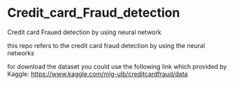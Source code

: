 # Credit_card_Fraud_detection
Credit card Fraued detection by using neural network

this repo refers to the credit card fraud detection by using the neural networks 

for download the dataset you could use the following link which provided by Kaggle: https://www.kaggle.com/mlg-ulb/creditcardfraud/data 
